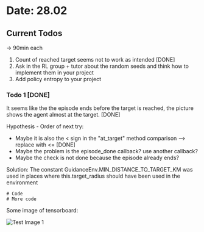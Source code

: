 # Date: 28.02
## Current Todos
-> 90min each
1. Count of reached target seems not to work as intended  [DONE]
2. Ask in the RL group + tutor about the random seeds 
and think how to implement them in your project
3. Add policy entropy to your project


### Todo 1  [DONE]
It seems like the the episode ends before the target is reached, 
the picture shows the agent almost at the target. [DONE]

Hypothesis - Order of next try:

- Maybe it is also the < sign in the "at_target" method comparison --> replace with <= [DONE]
- Maybe the problem is the episode_done callback? use another callback? 
- Maybe the check is not done because the episode already ends?

Solution: 
The  constant GuidanceEnv.MIN_DISTANCE_TO_TARGET_KM was used in places 
where this.target_radius should have been used in the environment 


```
# Code
# More code
```

Some image of tensorboard:

![Test Image 1](images/3DTest.png)